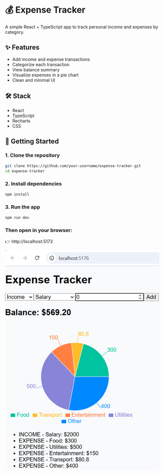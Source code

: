 # 💰 Expense Tracker

A simple React + TypeScript app to track personal income and expenses by category.

## ✨ Features

- Add income and expense transactions
- Categorize each transaction
- View balance summary
- Visualize expenses in a pie chart
- Clean and minimal UI

## 🛠 Stack

- React
- TypeScript
- Recharts
- CSS

## 🚀 Getting Started

### 1. Clone the repository

```bash
git clone https://github.com/your-username/expense-tracker.git
cd expense-tracker
```

### 2. Install dependencies

```bash
npm install
```

###  3. Run the app
```bash
npm run dev
```

### Then open in your browser:
👉 http://localhost:5173

![img_3.png](img_3.png)